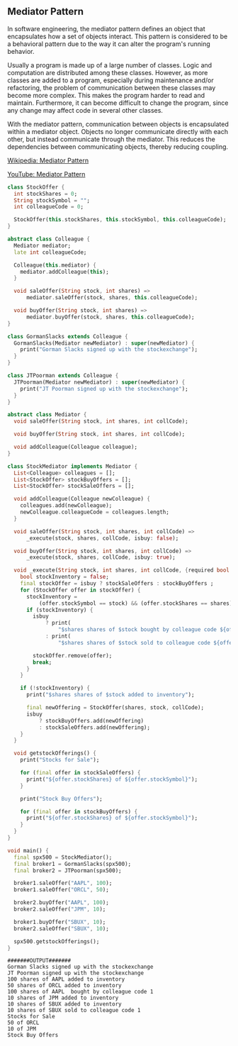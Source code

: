 ## Mediator Pattern
In software engineering, the mediator pattern defines an object that encapsulates how a set of objects interact. This pattern is considered to be a behavioral pattern due to the way it can alter the program's running behavior.

Usually a program is made up of a large number of classes. Logic and computation are distributed among these classes. However, as more classes are added to a program, especially during maintenance and/or refactoring, the problem of communication between these classes may become more complex. This makes the program harder to read and maintain. Furthermore, it can become difficult to change the program, since any change may affect code in several other classes.

With the mediator pattern, communication between objects is encapsulated within a mediator object. Objects no longer communicate directly with each other, but instead communicate through the mediator. This reduces the dependencies between communicating objects, thereby reducing coupling.

[Wikipedia: Mediator Pattern](https://en.wikipedia.org/wiki/Mediator_pattern)

[YouTube: Mediator Pattern](https://www.youtube.com/watch?v=8DxIpdKd41A&ab_channel=DerekBanas)

``` dart
class StockOffer {
  int stockShares = 0;
  String stockSymbol = "";
  int colleagueCode = 0;

  StockOffer(this.stockShares, this.stockSymbol, this.colleagueCode);
}

abstract class Colleague {
  Mediator mediator;
  late int colleagueCode;

  Colleague(this.mediator) {
    mediator.addColleague(this);
  }

  void saleOffer(String stock, int shares) =>
      mediator.saleOffer(stock, shares, this.colleagueCode);

  void buyOffer(String stock, int shares) =>
      mediator.buyOffer(stock, shares, this.colleagueCode);
}

class GormanSlacks extends Colleague {
  GormanSlacks(Mediator newMediator) : super(newMediator) {
    print("Gorman Slacks signed up with the stockexchange");
  }
}

class JTPoorman extends Colleague {
  JTPoorman(Mediator newMediator) : super(newMediator) {
    print("JT Poorman signed up with the stockexchange");
  }
}

abstract class Mediator {
  void saleOffer(String stock, int shares, int collCode);

  void buyOffer(String stock, int shares, int collCode);

  void addColleague(Colleague colleague);
}

class StockMediator implements Mediator {
  List<Colleague> colleagues = [];
  List<StockOffer> stockBuyOffers = [];
  List<StockOffer> stockSaleOffers = [];

  void addColleague(Colleague newColleague) {
    colleagues.add(newColleague);
    newColleague.colleagueCode = colleagues.length;
  }

  void saleOffer(String stock, int shares, int collCode) =>
      _execute(stock, shares, collCode, isbuy: false);

  void buyOffer(String stock, int shares, int collCode) =>
      _execute(stock, shares, collCode, isbuy: true);

  void _execute(String stock, int shares, int collCode, {required bool isbuy}) {
    bool stockInventory = false;
    final stockOffer = isbuy ? stockSaleOffers : stockBuyOffers ;
    for (StockOffer offer in stockOffer) {
      stockInventory =
          (offer.stockSymbol == stock) && (offer.stockShares == shares);
      if (stockInventory) {
        isbuy
            ? print(
                "$shares shares of $stock bought by colleague code ${offer.colleagueCode}")
            : print(
                "$shares shares of $stock sold to colleague code ${offer.colleagueCode}");

        stockOffer.remove(offer);
        break;
      }
    }

    if (!stockInventory) {
      print("$shares shares of $stock added to inventory");

      final newOffering = StockOffer(shares, stock, collCode);
      isbuy
          ? stockBuyOffers.add(newOffering)
          : stockSaleOffers.add(newOffering);
    }
  }

  void getstockOfferings() {
    print("Stocks for Sale");

    for (final offer in stockSaleOffers) {
      print("${offer.stockShares} of ${offer.stockSymbol}");
    }

    print("Stock Buy Offers");

    for (final offer in stockBuyOffers) {
      print("${offer.stockShares} of ${offer.stockSymbol}");
    }
  }
}

void main() {
  final spx500 = StockMediator();
  final broker1 = GormanSlacks(spx500);
  final broker2 = JTPoorman(spx500);

  broker1.saleOffer("AAPL", 100);
  broker1.saleOffer("ORCL", 50);

  broker2.buyOffer("AAPL", 100);
  broker2.saleOffer("JPM", 10);

  broker1.buyOffer("SBUX", 10);
  broker2.saleOffer("SBUX", 10);

  spx500.getstockOfferings();
}
```

```
#######OUTPUT#######
Gorman Slacks signed up with the stockexchange
JT Poorman signed up with the stockexchange
100 shares of AAPL added to inventory
50 shares of ORCL added to inventory
100 shares of AAPL  bought by colleague code 1
10 shares of JPM added to inventory
10 shares of SBUX added to inventory
10 shares of SBUX sold to colleague code 1
Stocks for Sale
50 of ORCL
10 of JPM
Stock Buy Offers
```
